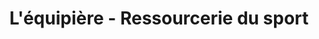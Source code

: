 ---
title: "L'équipière - Ressourcerie du sport"
url: /rennes/lequipiere-ressourcerie-du-sport/
shop: Sport
---
